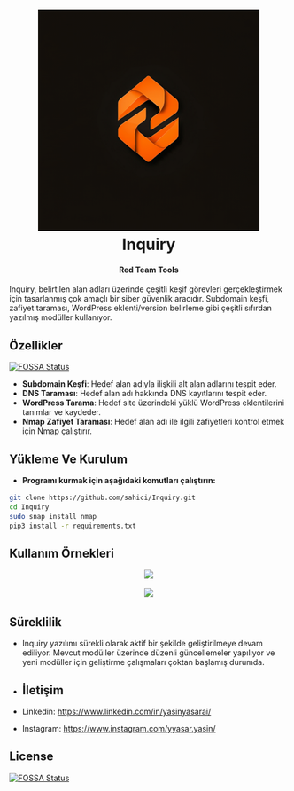 <h1 align="center">
  <a href="https://github.com/sahici/Inquiry"><img src="https://raw.githubusercontent.com/sahici/sahici/refs/heads/main/inquiry.jpg" alt="Inquiry" width="400" height="400"></a>
  <br>
  Inquiry
  <br>
</h1>

<h4 align="center">Red Team Tools</h4>

Inquiry, belirtilen alan adları üzerinde çeşitli keşif görevleri gerçekleştirmek için tasarlanmış çok amaçlı bir siber güvenlik aracıdır. Subdomain keşfi, zafiyet taraması, WordPress eklenti/version belirleme gibi çeşitli sıfırdan yazılmış modüller kullanıyor.

## Özellikler
[![FOSSA Status](https://app.fossa.com/api/projects/git%2Bgithub.com%2Fsahici%2FInquiry.svg?type=shield)](https://app.fossa.com/projects/git%2Bgithub.com%2Fsahici%2FInquiry?ref=badge_shield)


- **Subdomain Keşfi**: Hedef alan adıyla ilişkili alt alan adlarını tespit eder.
- **DNS Taraması**: Hedef alan adı hakkında DNS kayıtlarını tespit eder.
- **WordPress Tarama**: Hedef site üzerindeki yüklü WordPress eklentilerini tanımlar ve kaydeder.
- **Nmap Zafiyet Taraması**: Hedef alan adı ile ilgili zafiyetleri kontrol etmek için Nmap çalıştırır.

## Yükleme Ve Kurulum

- **Programı kurmak için aşağıdaki komutları çalıştırın:**

```bash
git clone https://github.com/sahici/Inquiry.git
cd Inquiry
sudo snap install nmap
pip3 install -r requirements.txt
```

## Kullanım Örnekleri
<p align="center">
  <img src="https://github.com/sahici/Inquiry/blob/main/usage-gif/dns_records.gif">
</p>

<p align="center">
  <img src="https://github.com/sahici/Inquiry/blob/main/usage-gif/wordpress_crawl.gif">
</p>

## Süreklilik

- Inquiry yazılımı sürekli olarak aktif bir şekilde geliştirilmeye devam ediliyor. Mevcut modüller üzerinde düzenli güncellemeler yapılıyor ve yeni modüller için geliştirme çalışmaları çoktan başlamış durumda.

- ## İletişim
- Linkedin: https://www.linkedin.com/in/yasinyasarai/
- Instagram: https://www.instagram.com/yyasar.yasin/


## License
[![FOSSA Status](https://app.fossa.com/api/projects/git%2Bgithub.com%2Fsahici%2FInquiry.svg?type=large)](https://app.fossa.com/projects/git%2Bgithub.com%2Fsahici%2FInquiry?ref=badge_large)